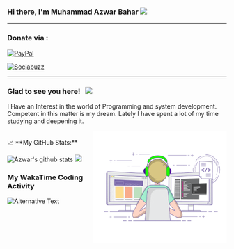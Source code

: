 
### Hi there, I'm Muhammad Azwar Bahar <img src="https://media.giphy.com/media/hvRJCLFzcasrR4ia7z/giphy.gif" width="25px">

---

### Donate via :

[![PayPal](https://img.shields.io/badge/-PayPal-0088cc?logo=PayPal&logoColor=yellow&labelColor=black)](https://www.paypal.com/paypalme/azwarbahar)


[![Sociabuzz](https://img.shields.io/badge/Sociabuzz-e4405f?style=flat-square&logo=Sociabuzz&logoColor=white)](https://sociabuzz.com/azwarbahar/donate)

---



### Glad to see you here! &nbsp; ![](https://visitor-badge.glitch.me/badge?page_id=azwarbahar.azwarbahar)

I Have an Interest in the world of Programming and system development. Competent in this matter is my dream. Lately I have spent a lot of my time studying and deepening it. 

<img align="right" alt="GIF" src="https://github.com/azwarbahar/azwarbahar/blob/main/coding.gif?raw=true" width="308" height="258" />



</br>
📈 **My GitHub Stats:**

<p>
  <img height="180em" src="https://github-readme-stats.vercel.app/api?username=azwarbahar&count_private=true&show_icons=true&include_all_commits=true&bg_color=30,e96443,904e95&title_color=fff&text_color=fff&icon_color=fff" alt="Azwar's github stats" />
  <img height="180em" src="https://github-readme-stats.vercel.app/api/top-langs/?username=azwarbahar&layout=compact&bg_color=30,e96443,904e95&title_color=fff&text_color=fff"/>
</p>

### My WakaTime Coding Activity ###
<img src="https://github.com/azwarbahar/azwarbahar/blob/main/images/stat.svg" alt="Alternative Text"/>

<!--
**azwarbahar/azwarbahar** is a ✨ _special_ ✨ repository because its `README.md` (this file) appears on your GitHub profile.-->
<!--
Here are some ideas to get you started:

- 🔭 I’m currently working on ...
- 🌱 I’m currently learning ...
- 👯 I’m looking to collaborate on ...
- 🤔 I’m looking for help with ...
- 💬 Ask me about ...
- 📫 How to reach me: ...
- 😄 Pronouns: ...
- ⚡ Fun fact: ...
-->
